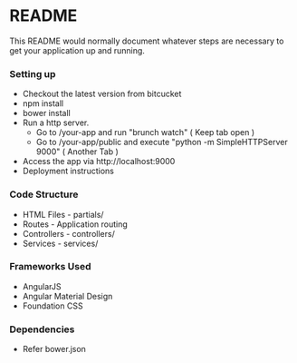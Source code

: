 # README #

This README would normally document whatever steps are necessary to get your application up and running.

### Setting up ###

* Checkout the latest version from bitcucket
* npm install
* bower install
* Run a http server. 
    - Go to /your-app and run "brunch watch" ( Keep tab open )
    - Go to /your-app/public and execute "python -m SimpleHTTPServer 9000" ( Another Tab )
* Access the app via http://localhost:9000
* Deployment instructions

### Code Structure ###

* HTML Files - partials/
* Routes - Application routing
* Controllers - controllers/
* Services - services/

### Frameworks Used ###

* AngularJS
* Angular Material Design
* Foundation CSS

### Dependencies ###

* Refer bower.json

###
